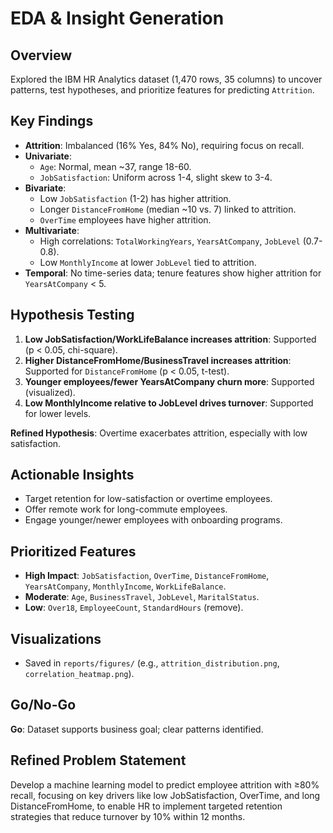 # EDA & Insight Generation

## Overview
Explored the IBM HR Analytics dataset (1,470 rows, 35 columns) to uncover patterns, test hypotheses, and prioritize features for predicting `Attrition`.

## Key Findings
- **Attrition**: Imbalanced (16% Yes, 84% No), requiring focus on recall.
- **Univariate**:
  - `Age`: Normal, mean ~37, range 18-60.
  - `JobSatisfaction`: Uniform across 1-4, slight skew to 3-4.
- **Bivariate**:
  - Low `JobSatisfaction` (1-2) has higher attrition.
  - Longer `DistanceFromHome` (median ~10 vs. 7) linked to attrition.
  - `OverTime` employees have higher attrition.
- **Multivariate**:
  - High correlations: `TotalWorkingYears`, `YearsAtCompany`, `JobLevel` (0.7-0.8).
  - Low `MonthlyIncome` at lower `JobLevel` tied to attrition.
- **Temporal**: No time-series data; tenure features show higher attrition for `YearsAtCompany` < 5.

## Hypothesis Testing
1. **Low JobSatisfaction/WorkLifeBalance increases attrition**: Supported (p < 0.05, chi-square).
2. **Higher DistanceFromHome/BusinessTravel increases attrition**: Supported for `DistanceFromHome` (p < 0.05, t-test).
3. **Younger employees/fewer YearsAtCompany churn more**: Supported (visualized).
4. **Low MonthlyIncome relative to JobLevel drives turnover**: Supported for lower levels.

**Refined Hypothesis**: Overtime exacerbates attrition, especially with low satisfaction.

## Actionable Insights
- Target retention for low-satisfaction or overtime employees.
- Offer remote work for long-commute employees.
- Engage younger/newer employees with onboarding programs.

## Prioritized Features
- **High Impact**: `JobSatisfaction`, `OverTime`, `DistanceFromHome`, `YearsAtCompany`, `MonthlyIncome`, `WorkLifeBalance`.
- **Moderate**: `Age`, `BusinessTravel`, `JobLevel`, `MaritalStatus`.
- **Low**: `Over18`, `EmployeeCount`, `StandardHours` (remove).

## Visualizations
- Saved in `reports/figures/` (e.g., `attrition_distribution.png`, `correlation_heatmap.png`).

## Go/No-Go
**Go**: Dataset supports business goal; clear patterns identified.

## Refined Problem Statement
Develop a machine learning model to predict employee attrition with ≥80% recall, focusing on key drivers like low JobSatisfaction, OverTime, and long DistanceFromHome, to enable HR to implement targeted retention strategies that reduce turnover by 10% within 12 months.